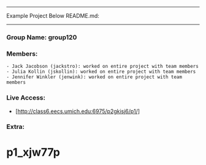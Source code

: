 ------

Example Project Below README.md:

------

### Group Name: group120

### Members:
	- Jack Jacobson (jackstro): worked on entire project with team members
	- Julia Kollin (jskollin): worked on entire project with team members
	- Jennifer Winkler (jenwink): worked on entire project with team members
### Live Access:
  - [http://class6.eecs.umich.edu:6975/p2gkisj6/p1/]

### Extra:
# p1_xjw77p
